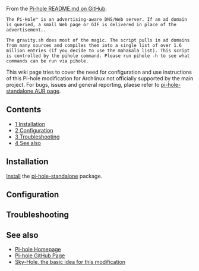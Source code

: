 From the [Pi-hole README.md on GitHub](https://github.com/pi-hole/pi-hole):

	The Pi-Hole™ is an advertising-aware DNS/Web server. If an ad domain is queried, a small Web page or GIF is delivered in place of the advertisement..

	The gravity.sh does most of the magic. The script pulls in ad domains from many sources and compiles them into a single list of over 1.6 million entries (if you decide to use the mahakala list). This script is controlled by the pihole command. Please run pihole -h to see what commands can be run via pihole.

This wiki page tries to cover the need for configuration and use instructions of this Pi-hole modification for Archlinux not officially supported by the main project. For bugs, issues and general reporting, plaese refer to [pi-hole-standalone AUR page](https://aur.archlinux.org/packages/pi-hole-standalone/).

## Contents

*   [1 Installation](#Installation)
*   [2 Configuration](#Configuration)
*   [3 Troubleshooting](#Troubleshooting)
*   [4 See also](#See_also)

## Installation

[Install](/index.php/Install "Install") the [pi-hole-standalone](https://aur.archlinux.org/packages/pi-hole-standalone/) package.

## Configuration

## Troubleshooting

## See also

*   [Pi-hole Homepage](https://pi-hole.net/)
*   [Pi-hole GitHub Page](https://github.com/pi-hole/pi-hole)
*   [Sky-Hole, the basic idea for this modification](http://dlaa.me/blog/post/skyhole)